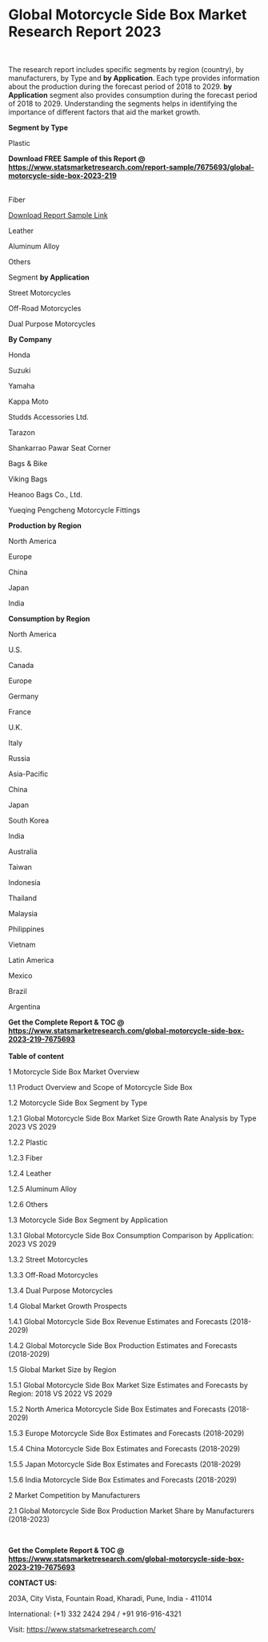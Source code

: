 <h1>Global Motorcycle Side Box Market Research Report 2023</h1><br/><p>The research report includes specific segments by region (country), by manufacturers, by Type and <strong>by Application</strong>. Each type provides information about the production during the forecast period of 2018 to 2029. <strong>by Application</strong> segment also provides consumption during the forecast period of 2018 to 2029. Understanding the segments helps in identifying the importance of different factors that aid the market growth.</p><p><strong>Segment by Type</strong></p><p>Plastic</p><div><b>Download FREE Sample of this Report @ <a href="https://www.statsmarketresearch.com/download-free-sample/7675693/global-motorcycle-side-box-2023-219">https://www.statsmarketresearch.com/report-sample/7675693/global-motorcycle-side-box-2023-219</a></b></div><br><p>Fiber</p><p><a href="https://www.statsmarketresearch.com/download-free-sample/7675693/global-motorcycle-side-box-2023-219">Download Report Sample Link</a></p><p>Leather</p><p>Aluminum Alloy</p><p>Others</p><p>Segment <strong>by Application</strong></p><p>Street Motorcycles</p><p>Off-Road Motorcycles</p><p>Dual Purpose Motorcycles</p><p><strong>By Company</strong></p><p>Honda</p><p>Suzuki</p><p>Yamaha</p><p>Kappa Moto</p><p>Studds Accessories Ltd.</p><p>Tarazon</p><p>Shankarrao Pawar Seat Corner</p><p>Bags & Bike</p><p>Viking Bags</p><p>Heanoo Bags Co., Ltd.</p><p>Yueqing Pengcheng Motorcycle Fittings</p><p><strong>Production by Region</strong></p><p>North America</p><p>Europe</p><p>China</p><p>Japan</p><p>India</p><p><strong>Consumption by Region</strong></p><p>North America</p><p>U.S.</p><p>Canada</p><p>Europe</p><p>Germany</p><p>France</p><p>U.K.</p><p>Italy</p><p>Russia</p><p>Asia-Pacific</p><p>China</p><p>Japan</p><p>South Korea</p><p>India</p><p>Australia</p><p>Taiwan</p><p>Indonesia</p><p>Thailand</p><p>Malaysia</p><p>Philippines</p><p>Vietnam</p><p>Latin America</p><p>Mexico</p><p>Brazil</p><p>Argentina</p><div><b>Get the Complete Report & TOC @ <a href="https://www.statsmarketresearch.com/global-motorcycle-side-box-2023-219-7675693">https://www.statsmarketresearch.com/global-motorcycle-side-box-2023-219-7675693</a></b></div><br><b>Table of content</b><p>1 Motorcycle Side Box Market Overview<br />
 
  1.1 Product Overview and Scope of Motorcycle Side Box<br />
 
  1.2 Motorcycle Side Box Segment by Type<br />
 
  1.2.1 Global Motorcycle Side Box Market Size Growth Rate Analysis by Type 2023 VS 2029<br />
 
  1.2.2 Plastic<br />
 
  1.2.3 Fiber<br />
 
  1.2.4 Leather<br />
 
  1.2.5 Aluminum Alloy<br />
 
  1.2.6 Others<br />
 
  1.3 Motorcycle Side Box Segment by Application<br />
 
  1.3.1 Global Motorcycle Side Box Consumption Comparison by Application: 2023 VS 2029<br />
 
  1.3.2 Street Motorcycles<br />
 
  1.3.3 Off-Road Motorcycles<br />
 
  1.3.4 Dual Purpose Motorcycles<br />
 
  1.4 Global Market Growth Prospects<br />
 
  1.4.1 Global Motorcycle Side Box Revenue Estimates and Forecasts (2018-2029)<br />
 
  1.4.2 Global Motorcycle Side Box Production Estimates and Forecasts (2018-2029)<br />
 
  1.5 Global Market Size by Region<br />
 
  1.5.1 Global Motorcycle Side Box Market Size Estimates and Forecasts by Region: 2018 VS 2022 VS 2029<br />
 
  1.5.2 North America Motorcycle Side Box Estimates and Forecasts (2018-2029)<br />
 
  1.5.3 Europe Motorcycle Side Box Estimates and Forecasts (2018-2029)<br />
 
  1.5.4 China Motorcycle Side Box Estimates and Forecasts (2018-2029)<br />
 
  1.5.5 Japan Motorcycle Side Box Estimates and Forecasts (2018-2029)<br />
 
  1.5.6 India Motorcycle Side Box Estimates and Forecasts (2018-2029)<br />
 
 2 Market Competition by Manufacturers<br />
 
  2.1 Global Motorcycle Side Box Production Market Share by Manufacturers (2018-2023)<br />
 
  <br><div><b>Get the Complete Report & TOC @ <a href="https://www.statsmarketresearch.com/global-motorcycle-side-box-2023-219-7675693">https://www.statsmarketresearch.com/global-motorcycle-side-box-2023-219-7675693</a></b></div></p>
 
 <b>CONTACT US:</b><br>
 
 203A, City Vista, Fountain Road, Kharadi, Pune, India - 411014 <br>
 
 International: (+1) 332 2424 294 / +91 916-916-4321<br>
 
 Visit: <a href="https://www.statsmarketresearch.com/">https://www.statsmarketresearch.com/</a>
 
 <br>